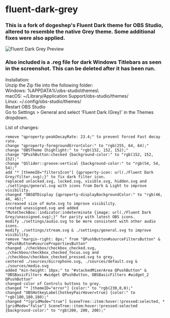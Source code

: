 # fluent-dark-grey
### This is a fork of dogeshep's Fluent Dark theme for OBS Studio, altered to resemble the native Grey theme. Some additional fixes were also applied.

![Fluent Dark Grey Preview](https://github.com/Pigney/fluent-dark-grey/assets/34039700/34fe8cc0-e313-4d3f-a067-430564d3ffae)
### Also included is a .reg file for dark Windows Titlebars as seen in the screenshot. This can be deleted after it has been run.

Installation:\
Unzip the Zip file into the following folder:\
Windows: %APPDATA%\obs-studio\themes\ \
macOS: ~/Library/Application Support/obs-studio/themes/\
Linux: ~/.config/obs-studio/themes/\
Restart OBS Studio\
Go to Settings > General and select 'Fluent Dark (Grey)' in the Themes dropdown.

List of changes:
```
remove "qproperty-peakDecayRate: 23.4;" to prevent forced Fast decay rate.
change "qproperty-foregroundErrorColor:" to "rgb(255, 64, 64);"
change "OBSTheme {highlight:" to "rgb(152, 152, 152);"
change "QPushButton:checked {background-color:" to "rgb(152, 152, 152);"
change "QSlider::groove:vertical {background-color:" to "rgb(54, 54, 54);"
add "* [themeID="filtersIcon"] {qproperty-icon: url(./Fluent Dark Grey/filter.svg);}" to fix dark filter icon.
replaced unlocked.svg, locked.svg, visible.svg, hidden.svg and ./settings/general.svg with icons from Dark & Light to improve visibility.
changed "OBSQTDisplay {qproperty-displayBackgroundColor:" to "rgb(46, 46, 46);"
increased size of mute.svg to improve visibility.
created unassigned.svg and added "MuteCheckBox::indicator:indeterminate {image: url(./Fluent Dark Grey/unassigned.svg);}" for parity with latest OBS icons.
modify ./settings/audio.svg to be more consistent with other audio icons.
modify ./settings/stream.svg & ./settings/general.svg to improve visibility.
remove "margin-right: 8px;" from "QPushButton#sourceFiltersButton" & "QPushButton#sourcePropertiesButton"
changed ./checkbox/checkbox_checked.svg, ./checkbox/checkbox_checked_focus.svg and ./checkbox/checkbox_checked_pressed.svg to grey.
centered ./sources/microphone.svg, ./sources/default.svg & ./sources/media.svg
added "min-height: 16px;" to "#stackedMixerArea QPushButton" & "OBSBasicFilters #widget QPushButton, OBSBasicFilters #widget_2 QPushButton"
changed color of Controls buttons to grey.
changed "* [themeID="error"] {color:" to "rgb(230,0,0);"
changed "OBSHotkeyLabel[hotkeyPairHover=true] {color:" to "rgb(180,180,180);"
changed "*[gridMode="true"] SceneTree::item:hover:!pressed:selected, *[gridMode="false"] SceneTree::item:hover:!pressed:selected {background-color:" to "rgb(200, 200, 200);"
```
